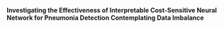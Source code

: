 **Investigating the Effectiveness of Interpretable Cost-Sensitive Neural Network for Pneumonia Detection Contemplating Data Imbalance**
